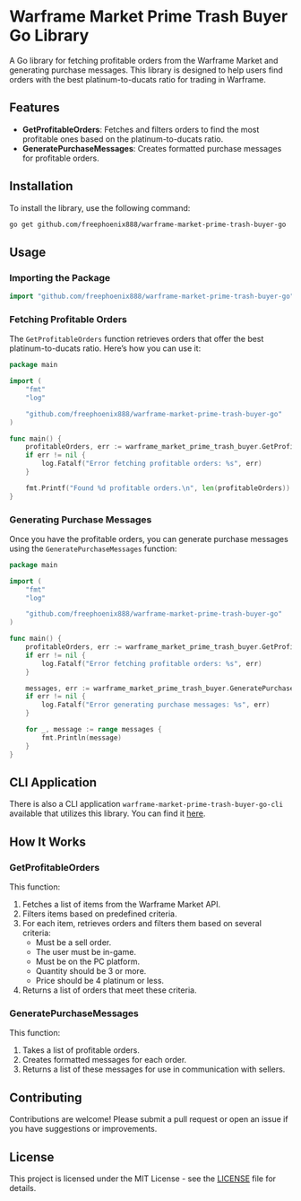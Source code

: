 # Warframe Market Prime Trash Buyer Go Library

A Go library for fetching profitable orders from the Warframe Market and generating purchase messages. This library is designed to help users find orders with the best platinum-to-ducats ratio for trading in Warframe.

## Features

- **GetProfitableOrders**: Fetches and filters orders to find the most profitable ones based on the platinum-to-ducats ratio.
- **GeneratePurchaseMessages**: Creates formatted purchase messages for profitable orders.

## Installation

To install the library, use the following command:

```sh
go get github.com/freephoenix888/warframe-market-prime-trash-buyer-go
```

## Usage

### Importing the Package

```go
import "github.com/freephoenix888/warframe-market-prime-trash-buyer-go"
```

### Fetching Profitable Orders

The `GetProfitableOrders` function retrieves orders that offer the best platinum-to-ducats ratio. Here’s how you can use it:

```go
package main

import (
	"fmt"
	"log"

	"github.com/freephoenix888/warframe-market-prime-trash-buyer-go"
)

func main() {
	profitableOrders, err := warframe_market_prime_trash_buyer.GetProfitableOrders()
	if err != nil {
		log.Fatalf("Error fetching profitable orders: %s", err)
	}

	fmt.Printf("Found %d profitable orders.\n", len(profitableOrders))
}
```

### Generating Purchase Messages

Once you have the profitable orders, you can generate purchase messages using the `GeneratePurchaseMessages` function:

```go
package main

import (
	"fmt"
	"log"

	"github.com/freephoenix888/warframe-market-prime-trash-buyer-go"
)

func main() {
	profitableOrders, err := warframe_market_prime_trash_buyer.GetProfitableOrders()
	if err != nil {
		log.Fatalf("Error fetching profitable orders: %s", err)
	}

	messages, err := warframe_market_prime_trash_buyer.GeneratePurchaseMessages(profitableOrders)
	if err != nil {
		log.Fatalf("Error generating purchase messages: %s", err)
	}

	for _, message := range messages {
		fmt.Println(message)
	}
}
```

## CLI Application

There is also a CLI application `warframe-market-prime-trash-buyer-go-cli` available that utilizes this library. You can find it [here](https://github.com/FreePhoenix888/warframe-market-prime-trash-buyer-go-cli).

## How It Works

### GetProfitableOrders

This function:
1. Fetches a list of items from the Warframe Market API.
2. Filters items based on predefined criteria.
3. For each item, retrieves orders and filters them based on several criteria:
   - Must be a sell order.
   - The user must be in-game.
   - Must be on the PC platform.
   - Quantity should be 3 or more.
   - Price should be 4 platinum or less.
4. Returns a list of orders that meet these criteria.

### GeneratePurchaseMessages

This function:
1. Takes a list of profitable orders.
2. Creates formatted messages for each order.
3. Returns a list of these messages for use in communication with sellers.

## Contributing

Contributions are welcome! Please submit a pull request or open an issue if you have suggestions or improvements.

## License

This project is licensed under the MIT License - see the [LICENSE](LICENSE) file for details.
